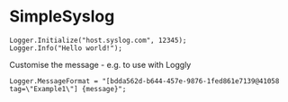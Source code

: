 SimpleSyslog
============

    Logger.Initialize("host.syslog.com", 12345);
    Logger.Info("Hello world!");

Customise the message - e.g. to use with Loggly

    Logger.MessageFormat = "[bdda562d-b644-457e-9876-1fed861e7139@41058 tag=\"Example1\"] {message}";
